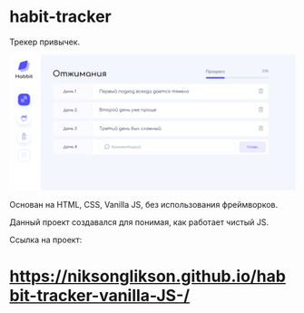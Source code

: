 # habit-tracker
Трекер привычек.

![Habbits tracker](https://github.com/NiksonGlikson/habbit-tracker-vanilla-JS-/raw/main/images/habbits.png)

Основан на HTML, CSS, Vanilla JS, без использования фреймворков.

Данный проект создавался для понимая, как работает чистый JS.

Ссылка на проект:

# https://niksonglikson.github.io/habbit-tracker-vanilla-JS-/